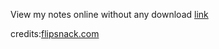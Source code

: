 
View my notes online without any download
<a href="https://www.flipsnack.com/8F5BE55569B/computer-hardware.html">link</a>
<div>credits:<a href="https://www.flipsnack.com">flipsnack.com</a>
